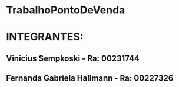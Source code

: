 # TrabalhoPontoDeVenda

# INTEGRANTES:
<h2>Vinicius Sempkoski - Ra: 00231744</h2>
<h2>Fernanda Gabriela Hallmann - Ra: 00227326</h2>
